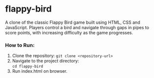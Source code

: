 # flappy-bird

A clone of the classic Flappy Bird game built using HTML, CSS and JavaScript. Players control a bird and navigate through gaps in pipes to score points, with increasing difficulty as the game progresses. 

### How to Run:  
1) Clone the repository:
`git clone <repository-url>`  
2) Navigate to the project directory:  
`cd flappy-bird`
3) Run index.html on browser.

